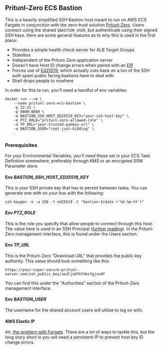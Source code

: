 ## Pritunl-Zero ECS Bastion

This is a heavily simplified SSH Bastion host meant to run on AWS ECS Fargate in conjunction with the zero-trust solution [Pritunl-Zero](https://github.com/pritunl). Users connect using the shared `$BASTION_USER`, but authenticate using their signed SSH keys. Here are some general features as to why this is used in the first place:

- Provides a simple health check server for ALB Target Groups
- Stateless
- Independent of the Pritunl-Zero application server
- Doesn't have Host ID change errors when paired with an [EIP](https://docs.aws.amazon.com/AWSEC2/latest/UserGuide/elastic-ip-addresses-eip.html)
- Forces use of [Ed25519](https://ed25519.cr.yp.to/), which actually cuts back on a ton of the SSH auth spam public facing bastions have to deal with
- Shell drops people to nowhere

In order for this to run, you'll need a handful of env variables:

```
docker run --rm \
	--name pritunl-zero-ecs-bastion \
	-p 22:22 \
    -p 8000:8000 \
	-e BASTION_SSH_HOST_ED25519_KEY="your-ssh-host-key" \
    -e PTZ_ROLE="pritunl-zero-allowed-role" \
	-e TP_URL="your-trusted-pubkey-url" \
    -e BASTION_USER="root-just-kidding" \
	.
```

### Prerequisites 

For your Environmental Variables, you'll need these set in your ECS Task Definition somewhere, preferably through KMS or an encrypted SSM Parameter store. 

####  Env *BASTION_SSH_HOST_ED25519_KEY*

This is your SSH private key that has to persist between tasks. You can generate one with on your box with the following:

```
ssh-keygen -o -a 256 -t ed25519 -C "bastion-$(date +'%d-%m-%Y')"
```

#### Env *PTZ_ROLE*

This is the role you specify that allow people to connect through this host. The value here is used in an SSH Principal ([further reading](https://engineering.fb.com/2016/09/12/security/scalable-and-secure-access-with-ssh/)). In the Pritunl-Zero management interface, this is found under the Users section.

#### Env *TP_URL*

This is the Pritunl-Zero "Download URL" that provides the public key authority. This value should look something like this:

`https://your-super-secure-pritunl-server.com/ssh_public_key/asdljndfklhbsfgjsndf`

You can find this under the "Authorities" section of the Pritunl-Zero management interface.

#### Env *BASTION_USER*

The username for the shared account users will utilize to log on with.

#### AWS Elastic IP

Ah, [the problem with Fargate](https://itnext.io/getting-a-persistant-address-to-a-ecs-fargate-container-3df5689f6e56). There are a lot of ways to tackle this, but the long story short is you will need a persistent IP to prevent host key ID change errors. 